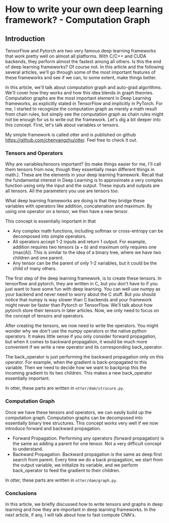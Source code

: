 # How to write your own deep learning framework? - Computation Graph

## Introduction
TensorFlow and Pytorch are two very famous deep learning frameworks that work
pretty well on almost all platforms. With C/C++ and CUDA backends, they perform
almost the fastest among all others. Is this the end of deep learning frameworks?
Of course not. In this article and the following several articles, we'll go through some of the most important features of these frameworks and see if we can, to some extent,
make things better.

In this article, we'll talk about computation graph and auto-grad algorithms. We'll cover how they works and how this idea blends in graph theories. Computation graphs are the most important element in Deep Learning frameworks, as explicitly stated in TensorFlow and implicitly in PyTorch. For me, I started to recognize the computation graph as merely a math result from chain rules, but simply see the computation graph as chain rules
might not be enough for us to write out the framework. Let's dig a bit deeper into
this concept. First, let's talk about variables or tensors.

My simple framework is called otter and is published on github https://github.com/chenyangzhu/otter. Feel free to check it out.


### Tensors and Operators
Why are variables/tensors important? (to make things easier for me, I'll call them tensors from now, though they essentially mean different things in math.). These are the elements in your deep learning framework. Recall that the fundamental interest in Deep Learning is to approximate a very complex function using only the input and the output. These inputs and outputs are all tensors. All the parameters you use are tensors too.

What deep learning frameworks are doing is that they bridge these variables with operators like addition, concatenation and maximum. By using one operator on a tensor,
we then have a new tensor.

This concept is essentially important in that
- Any complex math functions, including softmax or cross-entropy can be decomposed into simple operators.
- All operators accept 1-2 inputs and return 1 output. For example, addition requires two tensors (a + b) and maximum only requires one (max(A)). This is similar to the idea of a binary tree, where we have two children and one parent.
- Any tensor can be the parent of only 1-2 variables, but it could be the child of many others.

The first step of the deep learning framework, is to create these tensors. In tensorflow and pytorch, they are written in C, but you don't have to if you just want to have some fun with deep learning. You can well use numpy as your backend and never need to worry about the C stuff. But you should notice that numpy is way slower than C backends and your framework might never be faster than Pytorch or TensorFlow. We'll talk about how
pytorch store their tensors in later articles. Now, we only need to focus on the concept of tensors and operators.

After creating the tensors, we now need to write the operators. You might wonder why
we don't use the numpy operators or the native python operators. It makes little sense if you only consider forward propagation, but when it comes to backward propagation, it would be much more convenient if we write a new operator and its corresponding back_operator.

The back_operator is just performing the backward propagation only on this operator.
For example, when the gradient is back-propagated to this variable. Then we need to decide how we want to backprop this the incoming gradient to its two children. This
makes a new back_operator essentially important.

In otter, these parts are written in `otter/dam/strucure.py`.

### Computation Graph
Once we have these tensors and operators, we can easily build up the computation graph.
Computation graphs can be decomposed into essentially binary tree structures. This
concept works very well if we now introduce forward and backward propagation.

- Forward Propagation. Performing any operators (forward propagation) is the same as adding a parent for one tensor. Not a very difficult concept to understand.
- Backward Propagation. Backward propagation is the same as deep first search from parent. Every time we do a back propagation, we start from the output variable, we initialize its variable, and we perform back_operator to feed the gradient to their children.

In otter, these parts are written in `otter/dam/graph.py`.

### Conclusions
In this article, we briefly discussed how to write tensors and graphs in deep learning and how they are important in deep learning frameworks. In the next article, if any, I will talk about how to fast compute CNN's.

